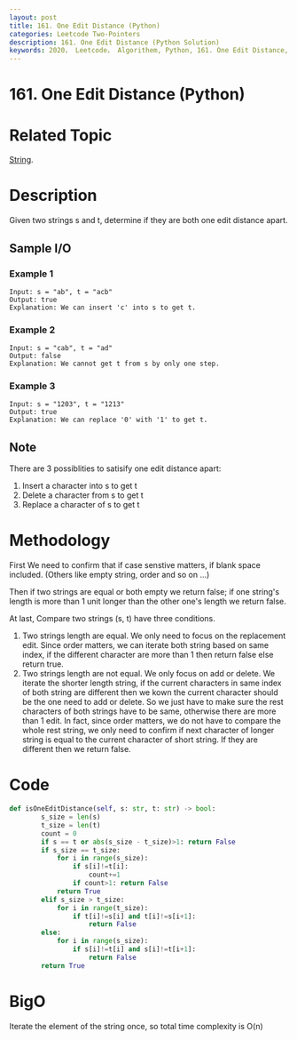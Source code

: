 ```yaml
---
layout: post
title: 161. One Edit Distance (Python)
categories: Leetcode Two-Pointers
description: 161. One Edit Distance (Python Solution)
keywords: 2020， Leetcode， Algorithem, Python, 161. One Edit Distance, zhenyu, string
---
```


# 161. One Edit Distance (Python)

# Related Topic
<a href="/categories/#String" target="_blank"> String</a>.

# Description
Given two strings s and t, determine if they are both one edit distance apart.

## Sample I/O

### Example 1
```
Input: s = "ab", t = "acb"
Output: true
Explanation: We can insert 'c' into s to get t.
```

### Example 2
```
Input: s = "cab", t = "ad"
Output: false
Explanation: We cannot get t from s by only one step.
```

### Example 3
```
Input: s = "1203", t = "1213"
Output: true
Explanation: We can replace '0' with '1' to get t.
```

## Note
There are 3 possiblities to satisify one edit distance apart:

1. Insert a character into s to get t
2. Delete a character from s to get t
3. Replace a character of s to get t

# Methodology
First We need to confirm that if case senstive matters, if blank space included. (Others like empty string, order and so on ...)

Then if two strings are equal or both empty we return false; if one string's length is more than 1 unit longer than the other one's length we return false.

At last, Compare two strings (s, t) have three conditions.
1. Two strings length are equal. We only need to focus on the replacement edit. Since order matters, we can iterate both string based on same index, if the different character are more than 1 then return false else return true.
2. Two strings length are not equal. We only focus on add or delete. We iterate the shorter length string, if the current characters in same index of both string are different then we kown the current character should be the one need to add or delete. So we just have to make sure the rest characters of both strings have to be same, otherwise there are more than 1 edit. In fact, since order matters, we do not have to compare the whole rest string, we only need to confirm if next character of longer string is equal to the current character of short string. If they are different then we return false.
# Code
```python
def isOneEditDistance(self, s: str, t: str) -> bool:
        s_size = len(s)
        t_size = len(t)
        count = 0
        if s == t or abs(s_size - t_size)>1: return False
        if s_size == t_size:
            for i in range(s_size):
                if s[i]!=t[i]:
                    count+=1
                if count>1: return False
            return True
        elif s_size > t_size:
            for i in range(t_size):
                if t[i]!=s[i] and t[i]!=s[i+1]:
                    return False
        else:
            for i in range(s_size):
                if s[i]!=t[i] and s[i]!=t[i+1]:
                    return False
        return True
```
# BigO
Iterate the element of the string once, so total time complexity is O(n)